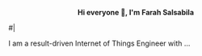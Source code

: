 <p align="center"><strong>Hi everyone 👋, I'm Farah Salsabila</strong></p>
#|
<p>I am a result-driven Internet of Things Engineer with ...</p>
<!--
**farahsabila/farahsabila** is a ✨ _special_ ✨ repository because its `README.md` (this file) appears on your GitHub profile.

Here are some ideas to get you started:

- 🔭 I’m currently working on ...
- 🌱 I’m currently learning ...
- 👯 I’m looking to collaborate on ...
- 🤔 I’m looking for help with ...
- 💬 Ask me about ...
- 📫 How to reach me: ...
- 😄 Pronouns: ...
- ⚡ Fun fact: ...
-->
